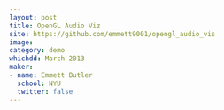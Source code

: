 ```yaml
---
layout: post
title: OpenGL Audio Viz
site: https://github.com/emmett9001/opengl_audio_vis
image:
category: demo 
whichdd: March 2013
maker:
- name: Emmett Butler
  school: NYU
  twitter: false
---
```


